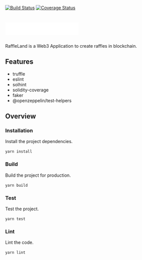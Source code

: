 [![Build Status](https://app.travis-ci.com/rafaelszago/raffle-contract.svg?token=q4WzCpHWjLEyQeYesKWe&branch=develop)](https://app.travis-ci.com/rafaelszago/raffle-contract)
[![Coverage Status](https://coveralls.io/repos/github/rafaelszago/raffle-contract/badge.svg?branch=develop)](https://coveralls.io/github/rafaelszago/raffle-contract?branch=develop)
# <img src="logo.svg" alt="RaffleLand" height="40px">

RaffleLand is a Web3 Application to create raffles in blockchain.

## Features

- truffle
- eslint
- solhint
- solidity-coverage
- faker
- @openzeppelin/test-helpers

## Overview

### Installation

Install the project dependencies.

`yarn install`

### Build

Build the project for production.

`yarn build`

### Test

Test the project.

`yarn test`

### Lint

Lint the code.

``yarn lint``
